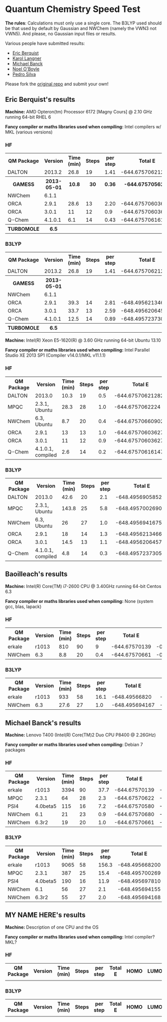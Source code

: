 Quantum Chemistry Speed Test
============================

**The rules**: Calculations must only use a single core. The B3LYP used should be that used by default by Gaussian and NWChem (namely the VWN3 not VWN5). And please, no Gaussian input files or results.

Various people have submitted results:
- [Eric Berquist](http://github.com/berky/qmspeedtest)
- [Karol Langner](http://github.com/langner/qmspeedtest)
- [Michael Banck](http://github.com/mbanck/qmspeedtest)
- [Noel O'Boyle](http://github.com/baoilleach/qmspeedtest)
- [Pedro Silva](http://github.com/PedroJSilva/qmspeedtest)

Please fork the [original repo](http://github.com/baoilleach/qmspeedtest) and submit your own!

Eric Berquist's results
----------------------

**Machine:** AMD Opteron(tm) Processor 6172 [Magny Cours] @ 2.10 GHz running 64-bit RHEL 6

**Fancy compiler or maths libraries used when compiling:** Intel compilers w/ MKL (various versions)

### HF
<table>
<tr>
<th>QM Package</th><th>Version</th>
<th>Time (min)</th>
<th>Steps</th>
<th>per step</th>
<th>Total E</th>
<th>HOMO</th>
<th>LUMO</th>
</tr>
<tr>
<td>DALTON</td><td>2013.2</td>
<td>26.8</td>
<td>19</td>
<td>1.41</td>
<td>-644.675706212821</td>
<td>-0.35364477</td>
<td>0.07433447</td>
</tr>
<tr>
<th>GAMESS</th><th>2013-05-01</th>
<th>10.8</th>
<th>30</th>
<th>0.36</th>
<th>-644.6757056212</th>
<th>-0.3536</th>
<th>0.0744</th>
</tr>
<tr>
<td>NWChem</td><td>6.1.1</td>
<td></td>
<td></td>
<td></td>
<td></td>
<td></td>
<td></td>
</tr>
<tr>
<td>ORCA</td><td>2.9.1</td>
<td>28.6</td>
<td>13</td>
<td>2.20</td>
<td>-644.675706036271</td>
<td>-0.353622</td>
<td>0.074344</td>
</tr>
<tr>
<td>ORCA</td><td>3.0.1</td>
<td>11</td>
<td>12</td>
<td>0.9</td>
<td>-644.675706036270</td>
<td>-0.353622</td>
<td>0.074344</td>
</tr>
<tr>
<td>Q-Chem</td><td>4.1.0.1</td>
<td>6.1</td>
<td>14</td>
<td>0.43</td>
<td>-644.675706161474</td>
<td>-0.354</td>
<td>0.074</td>
</tr>
<tr>
<th>TURBOMOLE</th><th>6.5</th>
<th></th>
<th></th>
<th></th>
<th></th>
<th></th>
<th></th>
</tr>
</table>

### B3LYP
<table>
<tr>
<th>QM Package</th><th>Version</th>
<th>Time (min)</th>
<th>Steps</th>
<th>per step</th>
<th>Total E</th>
<th>HOMO</th>
<th>LUMO</th>
</tr>
<tr>
<td>DALTON</td><td>2013.2</td>
<td>26.8</td>
<td>19</td>
<td>1.41</td>
<td>-644.675706212821</td>
<td>-0.35364477</td>
<td>0.07433447</td>
</tr>
<tr>
<th>GAMESS</th><th>2013-05-01</th>
<th></th>
<th></th>
<th></th>
<th></th>
<th></th>
<th></th>
</tr>
<tr>
<td>NWChem</td><td>6.1.1</td>
<td></td>
<td></td>
<td></td>
<td></td>
<td></td>
<td></td>
</tr>
<tr>
<td>ORCA</td><td>2.9.1</td>
<td>39.3</td>
<td>14</td>
<td>2.81</td>
<td>-648.495621346673</td>
<td>-0.260530</td>
<td>-0.064412</td>
</tr>
<tr>
<td>ORCA</td><td>3.0.1</td>
<td>33.7</td>
<td>13</td>
<td>2.59</td>
<td>-648.495620645754</td>
<td>-0.260533</td>
<td>-0.064445</td>
</tr>
<tr>
<td>Q-Chem</td><td>4.1.0.1</td>
<td>12.5</td>
<td>14</td>
<td>0.89</td>
<td>-648.495723730569</td>
<td>-0.260</td>
<td>-0.064</td>
</tr>
<tr>
<th>TURBOMOLE</th><th>6.5</th>
<th></th>
<th></th>
<th></th>
<th></th>
<th></th>
<th></th>
</tr>
</table>

**Machine:** Intel(R) Xeon E5-1620(R) @ 3.60 GHz running 64-bit Ubuntu 13.10

**Fancy compiler or maths libraries used when compiling:** Intel Parallel Studio XE 2013 SP1 (Compiler v14.0.1/MKL v11.1.1)

### HF
<table>
<tr>
<th>QM Package</th><th>Version</th>
<th>Time (min)</th>
<th>Steps</th>
<th>per step</th>
<th>Total E</th>
<th>HOMO</th>
<th>LUMO</th>
</tr>
<tr>
<td>DALTON</td><td>2013.0</td>
<td>10.3</td>
<td>19</td>
<td>0.5</td>
<td>-644.675706212821</td>
<td>-0.35364477</td>
<td>0.07433447</td>
</tr>
<tr>
<td>MPQC</td><td>2.3.1, Ubuntu</td>
<td>28.3</td>
<td>28</td>
<td>1.0</td>
<td>-644.6757062224</td>
<td>-0.353644</td>
<td>0.074333</td>
</tr>
<tr>
<td>NWChem</td><td>6.3, Ubuntu</td>
<td>8.7</td>
<td>20</td>
<td>0.4</td>
<td>-644.675706609025</td>
<td>-0.3536110</td>
<td>0.07435021</td>
</tr>
<tr>
<td>ORCA</td><td>2.9.1</td>
<td>13</td>
<td>13</td>
<td>1.0</td>
<td>-644.675706036270</td>
<td>-0.353622</td>
<td>0.074344</td>
</tr>
<tr>
<td>ORCA</td><td>3.0.1</td>
<td>11</td>
<td>12</td>
<td>0.9</td>
<td>-644.675706036272</td>
<td>-0.353622</td>
<td>0.074344</td>
</tr>
<tr>
<td>Q-Chem</td><td>4.1.0.1, compiled</td>
<td>2.6</td>
<td>14</td>
<td>0.2</td>
<td>-644.675706161474</td>
<td>-0.354</td>
<td>0.074</td>
</tr>
</table>

### B3LYP
<table>
<tr>
<th>QM Package</th><th>Version</th>
<th>Time (min)</th>
<th>Steps</th>
<th>per step</th>
<th>Total E</th>
<th>HOMO</th>
<th>LUMO</th>
</tr>
<tr>
<td>DALTON</td><td>2013.0</td>
<td>42.6</td>
<td>20</td>
<td>2.1</td>
<td>-648.4956905852</td>
<td>-0.26060842</td>
<td>-0.06441321</td>
</tr>
<tr>
<td>MPQC</td><td>2.3.1, Ubuntu</td>
<td>143.8</td>
<td>25</td>
<td>5.8</td>
<td>-648.4957002690</td>
<td>-0.260571</td>
<td>-0.064391</td>
</tr>
<tr>
<td>NWChem</td><td>6.3, Ubuntu</td>
<td>26</td>
<td>27</td>
<td>1.0</td>
<td>-648.495694167510</td>
<td>-0.2605703</td>
<td>-0.06439253</td>
</tr>
<tr>
<td>ORCA</td><td>2.9.1</td>
<td>18</td>
<td>14</td>
<td>1.3</td>
<td>-648.495621346649</td>
<td>-0.260530</td>
<td>-0.064412</td>
</tr>
<tr>
<td>ORCA</td><td>3.0.1</td>
<td>14.5</td>
<td>13</td>
<td>1.1</td>
<td>-648.495620645744</td>
<td>-0.260533</td>
<td>-0.064445</td>
</tr>
<tr>
<td>Q-Chem</td><td>4.1.0.1, compiled</td>
<td>4.8</td>
<td>14</td>
<td>0.3</td>
<td>-648.495723730572</td>
<td>-0.260</td>
<td>-0.064</td>
</tr>
</table>

Baoilleach's results
--------------------

**Machine:** Intel(R) Core(TM) i7-2600 CPU @ 3.40GHz running 64-bit Centos 6.3

**Fancy compiler or maths libraries used when compiling:** None (system gcc, blas, lapack)

### HF
<table>
<tr>
<th>QM Package</th><th>Version</th>
<th>Time (min)</th><th>Steps</th><th>per step</th>
<th>Total E</th><th>HOMO</th><th>LUMO</th>
</tr>
<tr>
<td>erkale</td><td>r1013</td><td>810</td>
<td>90</td><td>9</td>
<td>-644.67570139</td>
<td>-0.353712</td>
<td>0.074269</td>
</tr>
<tr>
<td>NWChem</td><td>6.3</td><td>8.8</td>
<td>20</td><td>0.4</td>
<td>-644.67570661</td>
<td>-0.353611</td>
<td>0.074350</td>
</tr>
</table>

### B3LYP
<table>
<tr>
<th>QM Package</th><th>Version</th>
<th>Time (min)</th><th>Steps</th><th>per step</th>
<th>Total E</th><th>HOMO</th><th>LUMO</th>
</tr>
<tr>
<td>erkale</td><td>r1013</td><td>933</td>
<td>58</td><td>16.1</td>
<td>-648.49566820</td>
<td>-0.260899</td>
<td>-0.064457</td>
</tr>
<tr>
<td>NWChem</td><td>6.3</td><td>27.6</td>
<td>27</td><td>1.0</td>
<td>-648.495694167</td>
<td>-0.260570</td>
<td>-0.064393</td>
</tr>
</table>

Michael Banck's results
----------------------

**Machine:** Lenovo T400 (Intel(R) Core(TM)2 Duo CPU     P8400  @ 2.26GHz)

**Fancy compiler or maths libraries used when compiling:** Debian 7 packages

### HF
<table>
<tr>
<th>QM Package</th><th>Version</th>
<th>Time (min)</th><th>Steps</th><th>per step</th>
<th>Total E</th><th>HOMO</th><th>LUMO</th>
</tr>
<tr>
<td>erkale</td><td>r1013</td><td>3394</td>
<td>90</td><td>37.7</td>
<td>-644.67570139</td>
<td>-0.353712</td>
<td>0.074269</td>
</tr>
<tr>
<td>MPQC</td><td>2.3.1</td><td>64</td>
<td>28</td><td>2.3</td>
<td>-644.67570622</td>
<td>-0.353644</td>
<td>0.074333</td>
</tr>
<tr>
<td>PSI4</td><td>4.0beta5</td><td>115</td>
<td>16</td><td>7.2</td>
<td>-644.67570580</td>
<td>-0.353619</td>
<td>0.074353</td>
</tr>
<tr>
<td>NWChem</td><td>6.1</td><td>21</td>
<td>23</td><td>0.9</td>
<td>-644.67570680</td>
<td>-0.353608</td>
<td>0.074350</td>
</tr>
<tr>
<td>NWChem</td><td>6.3r2</td><td>19</td>
<td>20</td><td>1.0</td>
<td>-644.67570661</td>
<td>-0.353611</td>
<td>0.074350</td>
</tr>
</table>

### B3LYP
<table>
<tr>
<th>QM Package</th><th>Version</th>
<th>Time (min)</th><th>Steps</th><th>per step</th>
<th>Total E</th><th>HOMO</th><th>LUMO</th>
</tr>
<tr>
<td>erkale</td><td>r1013</td><td>9065</td>
<td>58</td><td>156.3</td>
<td>-648.495668200</td>
<td>-0.260899</td>
<td>-0.064457</td>
</tr>
<tr>
<td>MPQC</td><td>2.3.1</td><td>387</td>
<td>25</td><td>15.4</td>
<td>-648.495700269</td>
<td>-0.260571</td>
<td>-0.064391</td>
</tr>
<tr>
<td>PSI4</td><td>4.0beta5</td><td>190</td>
<td>16</td><td>11.9</td>
<td>-648.495697810</td>
<td>-0.260556</td>
<td>-0.064363</td>
</tr>
<tr>
<td>NWChem</td><td>6.1</td><td>56</td>
<td>27</td><td>2.1</td>
<td>-648.495694155</td>
<td>-0.260569</td>
<td>-0.064392</td>
</tr>
<tr>
<td>NWChem</td><td>6.3r2</td><td>55</td>
<td>27</td><td>2.0</td>
<td>-648.495694168</td>
<td>-0.260570</td>
<td>-0.064393</td>
</tr>
</table>

MY NAME HERE's results
----------------------

**Machine:** Description of one CPU and the OS

**Fancy compiler or maths libraries used when compiling:** Intel compiler? MKL?

### HF
<table>
<tr>
<th>QM Package</th><th>Version</th>
<th>Time (min)</th><th>Steps</th><th>per step</th>
<th>Total E</th><th>HOMO</th><th>LUMO</th>
</tr>
<tr>
<td></td><td></td>
<td></td><td></td>
<td></td>
<td></td>
<td></td>
</tr>
</table>

### B3LYP
<table>
<tr>
<th>QM Package</th><th>Version</th>
<th>Time (min)</th><th>Steps</th><th>per step</th>
<th>Total E</th><th>HOMO</th><th>LUMO</th>
</tr>
<tr>
<td></td><td></td>
<td></td><td></td>
<td></td>
<td></td>
<td></td>
</tr>
</table>
